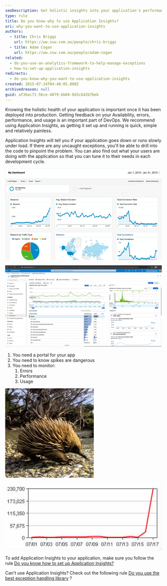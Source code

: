 ```yaml
---
seoDescription: Get holistic insights into your application's performance, errors, and usage with Application Insights.
type: rule
title: Do you know why to use Application Insights?
uri: why-you-want-to-use-application-insights
authors:
  - title: Chris Briggs
    url: https://ww.ssw.com.au/people/chris-briggs
  - title: Adam Cogan
    url: https://ww.ssw.com.au/people/adam-cogan
related:
  - do-you-use-an-analytics-framework-to-help-manage-exceptions
  - how-to-set-up-application-insights
redirects:
  - do-you-know-why-you-want-to-use-application-insights
created: 2015-07-24T04:40:05.000Z
archivedreason: null
guid: af36ac71-56ce-4879-bb04-0d3cb42b7beb
---
```


Knowing the holistic health of your application is important once it has been deployed into production. Getting feedback on your Availability, errors, performance, and usage is an important part of DevOps.
We recommend using Application Insights, as getting it set up and running is quick, simple and relatively painless.

Application Insights will tell you if your application goes down or runs slowly under load. If there are any uncaught exceptions, you'll be able to drill into the code to pinpoint the problem. You can also find out what your users are doing with the application so that you can tune it to their needs in each development cycle.

<!--endintro-->

![Figure:  When developing a public website, you wouldn't deploy without Google Analytics to track metrics about user activity.](Google-analytics.png)

![Figure: For similar reasons, you shouldn't deploy a web application without metric tracking on performance and exceptions](2020-03-24_15-27-26.jpg)

1. You need a portal for your app
2. You need to know spikes are dangerous
3. You need to monitor:
   1. Errors
   2. Performance
   3. Usage

![Figure: Spikes on an Echidna are dangerous](../../assets/r437355_2104314.jpg)

![Figure: Spikes on a graph are dangerous](../../assets/sockeye-daily-count.jpg)

To add Application Insights to your application, make sure you follow the rule [Do you know how to set up Application Insights?](/how-to-set-up-application-insights)

Can't use Application Insights? Check out the following rule [Do you use the best exception handling library](/do-you-use-the-best-exception-handling-library) ?

